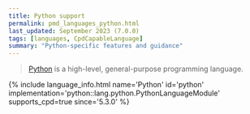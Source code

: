 ```yaml
---
title: Python support
permalink: pmd_languages_python.html
last_updated: September 2023 (7.0.0)
tags: [languages, CpdCapableLanguage]
summary: "Python-specific features and guidance"
---
```


> [Python](https://www.python.org/) is a high-level, general-purpose programming language.

{% include language_info.html name='Python' id='python' implementation='python::lang.python.PythonLanguageModule' supports_cpd=true since='5.3.0' %}
